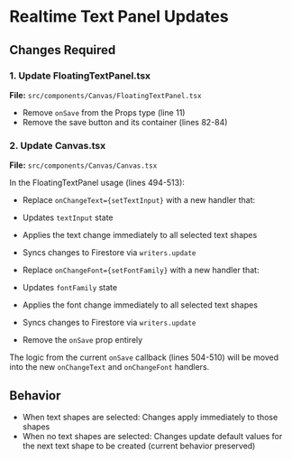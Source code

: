 <!-- 3df0deac-4d80-4006-8a4f-eaa8fa727602 c8fc5212-3615-449d-a674-4b61667e13b9 -->
# Realtime Text Panel Updates

## Changes Required

### 1. Update FloatingTextPanel.tsx

**File:** `src/components/Canvas/FloatingTextPanel.tsx`

- Remove `onSave` from the Props type (line 11)
- Remove the save button and its container (lines 82-84)

### 2. Update Canvas.tsx

**File:** `src/components/Canvas/Canvas.tsx`

In the FloatingTextPanel usage (lines 494-513):

- Replace `onChangeText={setTextInput}` with a new handler that:
- Updates `textInput` state
- Applies the text change immediately to all selected text shapes
- Syncs changes to Firestore via `writers.update`

- Replace `onChangeFont={setFontFamily}` with a new handler that:
- Updates `fontFamily` state
- Applies the font change immediately to all selected text shapes
- Syncs changes to Firestore via `writers.update`

- Remove the `onSave` prop entirely

The logic from the current `onSave` callback (lines 504-510) will be moved into the new `onChangeText` and `onChangeFont` handlers.

## Behavior

- When text shapes are selected: Changes apply immediately to those shapes
- When no text shapes are selected: Changes update default values for the next text shape to be created (current behavior preserved)